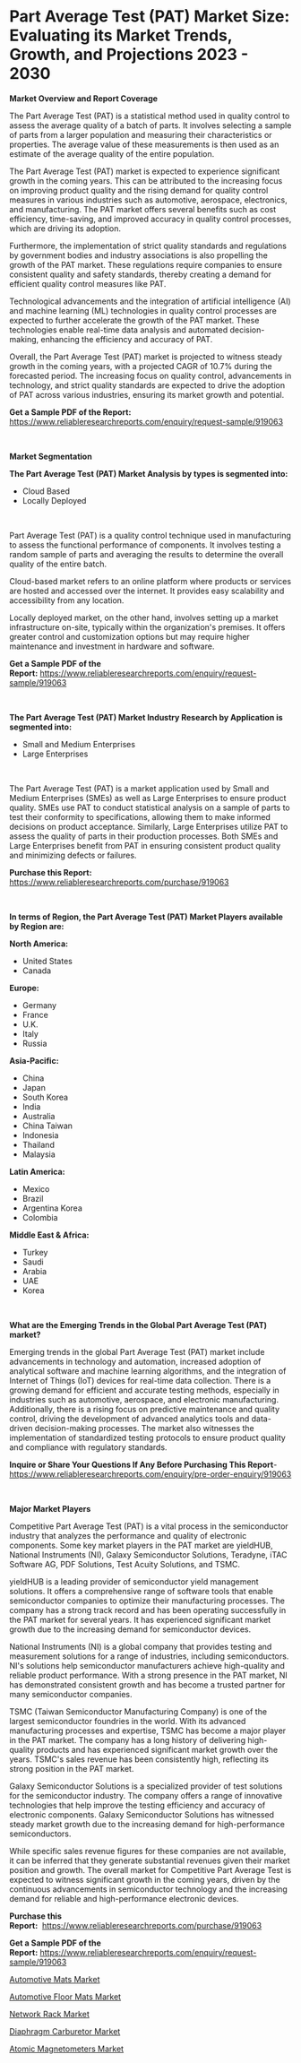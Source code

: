<p><h1>Part Average Test (PAT) Market Size: Evaluating its Market Trends, Growth, and Projections 2023 - 2030</h1></p><p><strong>Market Overview and Report Coverage</strong></p>
<p><p>The Part Average Test (PAT) is a statistical method used in quality control to assess the average quality of a batch of parts. It involves selecting a sample of parts from a larger population and measuring their characteristics or properties. The average value of these measurements is then used as an estimate of the average quality of the entire population.</p><p>The Part Average Test (PAT) market is expected to experience significant growth in the coming years. This can be attributed to the increasing focus on improving product quality and the rising demand for quality control measures in various industries such as automotive, aerospace, electronics, and manufacturing. The PAT market offers several benefits such as cost efficiency, time-saving, and improved accuracy in quality control processes, which are driving its adoption.</p><p>Furthermore, the implementation of strict quality standards and regulations by government bodies and industry associations is also propelling the growth of the PAT market. These regulations require companies to ensure consistent quality and safety standards, thereby creating a demand for efficient quality control measures like PAT.</p><p>Technological advancements and the integration of artificial intelligence (AI) and machine learning (ML) technologies in quality control processes are expected to further accelerate the growth of the PAT market. These technologies enable real-time data analysis and automated decision-making, enhancing the efficiency and accuracy of PAT.</p><p>Overall, the Part Average Test (PAT) market is projected to witness steady growth in the coming years, with a projected CAGR of 10.7% during the forecasted period. The increasing focus on quality control, advancements in technology, and strict quality standards are expected to drive the adoption of PAT across various industries, ensuring its market growth and potential.</p></p>
<p><strong>Get a Sample PDF of the Report:</strong> <a href="https://www.reliableresearchreports.com/enquiry/request-sample/919063">https://www.reliableresearchreports.com/enquiry/request-sample/919063</a></p>
<p>&nbsp;</p>
<p><strong>Market Segmentation</strong></p>
<p><strong>The Part Average Test (PAT) Market Analysis by types is segmented into:</strong></p>
<p><ul><li>Cloud Based</li><li>Locally Deployed</li></ul></p>
<p>&nbsp;</p>
<p><p>Part Average Test (PAT) is a quality control technique used in manufacturing to assess the functional performance of components. It involves testing a random sample of parts and averaging the results to determine the overall quality of the entire batch. </p><p>Cloud-based market refers to an online platform where products or services are hosted and accessed over the internet. It provides easy scalability and accessibility from any location. </p><p>Locally deployed market, on the other hand, involves setting up a market infrastructure on-site, typically within the organization's premises. It offers greater control and customization options but may require higher maintenance and investment in hardware and software.</p></p>
<p><strong>Get a Sample PDF of the Report:</strong>&nbsp;<a href="https://www.reliableresearchreports.com/enquiry/request-sample/919063">https://www.reliableresearchreports.com/enquiry/request-sample/919063</a></p>
<p>&nbsp;</p>
<p><strong>The Part Average Test (PAT) Market Industry Research by Application is segmented into:</strong></p>
<p><ul><li>Small and Medium Enterprises</li><li>Large Enterprises</li></ul></p>
<p>&nbsp;</p>
<p><p>The Part Average Test (PAT) is a market application used by Small and Medium Enterprises (SMEs) as well as Large Enterprises to ensure product quality. SMEs use PAT to conduct statistical analysis on a sample of parts to test their conformity to specifications, allowing them to make informed decisions on product acceptance. Similarly, Large Enterprises utilize PAT to assess the quality of parts in their production processes. Both SMEs and Large Enterprises benefit from PAT in ensuring consistent product quality and minimizing defects or failures.</p></p>
<p><strong>Purchase this Report:</strong>&nbsp; <a href="https://www.reliableresearchreports.com/purchase/919063">https://www.reliableresearchreports.com/purchase/919063</a></p>
<p>&nbsp;</p>
<p><strong>In terms of Region, the Part Average Test (PAT) Market Players available by Region are:</strong></p>
<p>
    <p> <strong> North America: </strong>
        <ul>
            <li>United States</li>
            <li>Canada</li>
        </ul>
        </p> 
    <p> <strong> Europe: </strong>
        <ul>
            <li>Germany</li>
            <li>France</li>
            <li>U.K.</li>
            <li>Italy</li>
            <li>Russia</li>
        </ul>
        </p> 
    <p> <strong> Asia-Pacific: </strong>
        <ul>
            <li>China</li>
            <li>Japan</li>
            <li>South Korea</li>
            <li>India</li>
            <li>Australia</li>
            <li>China Taiwan</li>
            <li>Indonesia</li>
            <li>Thailand</li>
            <li>Malaysia</li>
        </ul>
        </p> 
    <p> <strong> Latin America: </strong>
        <ul>
            <li>Mexico</li>
            <li>Brazil</li>
            <li>Argentina Korea</li>
            <li>Colombia</li>
        </ul>
        </p> 
    <p> <strong> Middle East & Africa: </strong>
        <ul>
            <li>Turkey</li>
            <li>Saudi</li>
            <li>Arabia</li>
            <li>UAE</li>
            <li>Korea</li>
        </ul>
    </p>
    </p>
<p>&nbsp;</p>
<p><strong>What are the Emerging Trends in the Global Part Average Test (PAT) market?</strong></p>
<p><p>Emerging trends in the global Part Average Test (PAT) market include advancements in technology and automation, increased adoption of analytical software and machine learning algorithms, and the integration of Internet of Things (IoT) devices for real-time data collection. There is a growing demand for efficient and accurate testing methods, especially in industries such as automotive, aerospace, and electronic manufacturing. Additionally, there is a rising focus on predictive maintenance and quality control, driving the development of advanced analytics tools and data-driven decision-making processes. The market also witnesses the implementation of standardized testing protocols to ensure product quality and compliance with regulatory standards.</p></p>
<p><strong>Inquire or Share Your Questions If Any Before Purchasing This Report</strong>- <a href="https://www.reliableresearchreports.com/enquiry/pre-order-enquiry/919063">https://www.reliableresearchreports.com/enquiry/pre-order-enquiry/919063</a></p>
<p>&nbsp;</p>
<p><strong>Major Market Players</strong></p>
<p><p>Competitive Part Average Test (PAT) is a vital process in the semiconductor industry that analyzes the performance and quality of electronic components. Some key market players in the PAT market are yieldHUB, National Instruments (NI), Galaxy Semiconductor Solutions, Teradyne, iTAC Software AG, PDF Solutions, Test Acuity Solutions, and TSMC.</p><p>yieldHUB is a leading provider of semiconductor yield management solutions. It offers a comprehensive range of software tools that enable semiconductor companies to optimize their manufacturing processes. The company has a strong track record and has been operating successfully in the PAT market for several years. It has experienced significant market growth due to the increasing demand for semiconductor devices.</p><p>National Instruments (NI) is a global company that provides testing and measurement solutions for a range of industries, including semiconductors. NI's solutions help semiconductor manufacturers achieve high-quality and reliable product performance. With a strong presence in the PAT market, NI has demonstrated consistent growth and has become a trusted partner for many semiconductor companies.</p><p>TSMC (Taiwan Semiconductor Manufacturing Company) is one of the largest semiconductor foundries in the world. With its advanced manufacturing processes and expertise, TSMC has become a major player in the PAT market. The company has a long history of delivering high-quality products and has experienced significant market growth over the years. TSMC's sales revenue has been consistently high, reflecting its strong position in the PAT market.</p><p>Galaxy Semiconductor Solutions is a specialized provider of test solutions for the semiconductor industry. The company offers a range of innovative technologies that help improve the testing efficiency and accuracy of electronic components. Galaxy Semiconductor Solutions has witnessed steady market growth due to the increasing demand for high-performance semiconductors.</p><p>While specific sales revenue figures for these companies are not available, it can be inferred that they generate substantial revenues given their market position and growth. The overall market for Competitive Part Average Test is expected to witness significant growth in the coming years, driven by the continuous advancements in semiconductor technology and the increasing demand for reliable and high-performance electronic devices.</p></p>
<p><strong>Purchase this Report:</strong>&nbsp;&nbsp;<a href="https://www.reliableresearchreports.com/purchase/919063">https://www.reliableresearchreports.com/purchase/919063</a></p>
<p></p>
<p><strong>Get a Sample PDF of the Report:</strong>&nbsp;<a href="https://www.reliableresearchreports.com/enquiry/request-sample/919063">https://www.reliableresearchreports.com/enquiry/request-sample/919063</a></p>
<p><p><a href="https://github.com/gaydyna/Market-Research-Report-List-1/blob/main/automotive-mats-market.md">Automotive Mats Market</a></p><p><a href="https://github.com/amonskiyk/Market-Research-Report-List-1/blob/main/automotive-floor-mats-market.md">Automotive Floor Mats Market</a></p><p><a href="https://medium.com/@marieriley2012/network-rack-market-size-cagr-trends-2024-2030-6f22685ecc62">Network Rack Market</a></p><p><a href="https://www.linkedin.com/pulse/diaphragm-carburetor-market-size-growth-forecast-from-i4cbe/">Diaphragm Carburetor Market</a></p><p><a href="https://www.linkedin.com/pulse/atomic-magnetometers-market-size-share-amp-trends-analysis-report-wo90e/">Atomic Magnetometers Market</a></p></p>